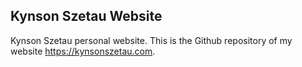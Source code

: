 ## Kynson Szetau Website
Kynson Szetau personal website. This is the Github repository of my website <https://kynsonszetau.com>.
